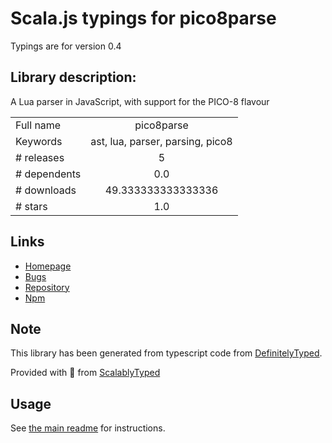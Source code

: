
# Scala.js typings for pico8parse

Typings are for version 0.4

## Library description:
A Lua parser in JavaScript, with support for the PICO-8 flavour

|                    |                 |
| ------------------ | :-------------: |
| Full name          | pico8parse |
| Keywords           | ast, lua, parser, parsing, pico8 |
| # releases         | 5 |
| # dependents       | 0.0 |
| # downloads        | 49.333333333333336 |
| # stars            | 1.0 |

## Links
- [Homepage](https://pictelm.github.io/pico8parse/)
- [Bugs](https://github.com/PictElm/pico8parse/issues)
- [Repository](https://github.com/PictElm/pico8parse)
- [Npm](https://www.npmjs.com/package/pico8parse)
    


## Note
This library has been generated from typescript code from [DefinitelyTyped](https://definitelytyped.org).

Provided with :purple_heart: from [ScalablyTyped](https://github.com/oyvindberg/ScalablyTyped)

## Usage
See [the main readme](../../readme.md) for instructions.


